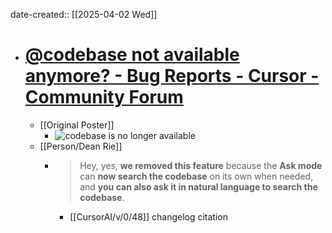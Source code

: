 date-created:: [[2025-04-02 Wed]]

- # [@codebase not available anymore? - Bug Reports - Cursor - Community Forum](https://forum.cursor.com/t/codebase-not-available-anymore/74265?utm_source=chatgpt.com)
	- [[Original Poster]]
		- ![codebase is no longer available](https://us1.discourse-cdn.com/flex020/uploads/cursor1/original/3X/8/0/8082e650d2e96b4c9f367f9871d9c42592f628ab.png)
	- [[Person/Dean Rie]]
		- > Hey, yes, **we removed this feature** because the **Ask mode** can **now search the codebase** on its own when needed, and **you can also ask it in natural language to search the codebase**.
			- [[CursorAI/v/0/48]] changelog citation